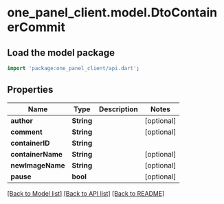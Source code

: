 # one_panel_client.model.DtoContainerCommit

## Load the model package
```dart
import 'package:one_panel_client/api.dart';
```

## Properties
Name | Type | Description | Notes
------------ | ------------- | ------------- | -------------
**author** | **String** |  | [optional] 
**comment** | **String** |  | [optional] 
**containerID** | **String** |  | 
**containerName** | **String** |  | [optional] 
**newImageName** | **String** |  | [optional] 
**pause** | **bool** |  | [optional] 

[[Back to Model list]](../README.md#documentation-for-models) [[Back to API list]](../README.md#documentation-for-api-endpoints) [[Back to README]](../README.md)



